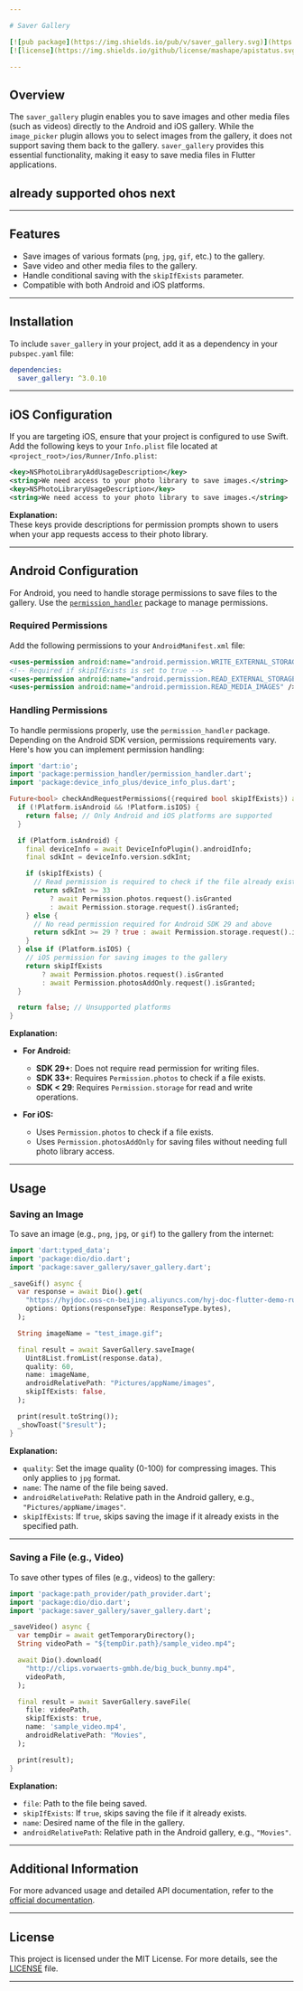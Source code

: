 ```yaml
---

# Saver Gallery

[![pub package](https://img.shields.io/pub/v/saver_gallery.svg)](https://pub.dartlang.org/packages/saver_gallery)  
[![license](https://img.shields.io/github/license/mashape/apistatus.svg)](https://choosealicense.com/licenses/mit/)

---
```


## Overview

The `saver_gallery` plugin enables you to save images and other media files (such as videos) directly to the Android and iOS gallery. While the `image_picker` plugin allows you to select images from the gallery, it does not support saving them back to the gallery. `saver_gallery` provides this essential functionality, making it easy to save media files in Flutter applications.

## already supported ohos next

---

## Features

- Save images of various formats (`png`, `jpg`, `gif`, etc.) to the gallery.
- Save video and other media files to the gallery.
- Handle conditional saving with the `skipIfExists` parameter.
- Compatible with both Android and iOS platforms.

---

## Installation

To include `saver_gallery` in your project, add it as a dependency in your `pubspec.yaml` file:

```yaml
dependencies:
  saver_gallery: ^3.0.10
```

---

## iOS Configuration

If you are targeting iOS, ensure that your project is configured to use Swift. Add the following keys to your `Info.plist` file located at `<project_root>/ios/Runner/Info.plist`:

```xml
<key>NSPhotoLibraryAddUsageDescription</key>
<string>We need access to your photo library to save images.</string>
<key>NSPhotoLibraryUsageDescription</key>
<string>We need access to your photo library to save images.</string>
```

**Explanation:**  
These keys provide descriptions for permission prompts shown to users when your app requests access to their photo library.

---

## Android Configuration

For Android, you need to handle storage permissions to save files to the gallery. Use the [`permission_handler`](https://pub.dev/packages/permission_handler) package to manage permissions.

### Required Permissions

Add the following permissions to your `AndroidManifest.xml` file:

```xml
<uses-permission android:name="android.permission.WRITE_EXTERNAL_STORAGE" tools:ignore="ScopedStorage" />
<!-- Required if skipIfExists is set to true -->
<uses-permission android:name="android.permission.READ_EXTERNAL_STORAGE" />
<uses-permission android:name="android.permission.READ_MEDIA_IMAGES" />
```

### Handling Permissions

To handle permissions properly, use the `permission_handler` package. Depending on the Android SDK version, permissions requirements vary. Here's how you can implement permission handling:

```dart
import 'dart:io';
import 'package:permission_handler/permission_handler.dart';
import 'package:device_info_plus/device_info_plus.dart';

Future<bool> checkAndRequestPermissions({required bool skipIfExists}) async {
  if (!Platform.isAndroid && !Platform.isIOS) {
    return false; // Only Android and iOS platforms are supported
  }

  if (Platform.isAndroid) {
    final deviceInfo = await DeviceInfoPlugin().androidInfo;
    final sdkInt = deviceInfo.version.sdkInt;

    if (skipIfExists) {
      // Read permission is required to check if the file already exists
      return sdkInt >= 33
          ? await Permission.photos.request().isGranted
          : await Permission.storage.request().isGranted;
    } else {
      // No read permission required for Android SDK 29 and above
      return sdkInt >= 29 ? true : await Permission.storage.request().isGranted;
    }
  } else if (Platform.isIOS) {
    // iOS permission for saving images to the gallery
    return skipIfExists
        ? await Permission.photos.request().isGranted
        : await Permission.photosAddOnly.request().isGranted;
  }

  return false; // Unsupported platforms
}
```

**Explanation:**

- **For Android:**
    - **SDK 29+**: Does not require read permission for writing files.
    - **SDK 33+**: Requires `Permission.photos` to check if a file exists.
    - **SDK < 29**: Requires `Permission.storage` for read and write operations.

- **For iOS:**
    - Uses `Permission.photos` to check if a file exists.
    - Uses `Permission.photosAddOnly` for saving files without needing full photo library access.

---

## Usage

### Saving an Image

To save an image (e.g., `png`, `jpg`, or `gif`) to the gallery from the internet:

```dart
import 'dart:typed_data';
import 'package:dio/dio.dart';
import 'package:saver_gallery/saver_gallery.dart';

_saveGif() async {
  var response = await Dio().get(
    "https://hyjdoc.oss-cn-beijing.aliyuncs.com/hyj-doc-flutter-demo-run.gif",
    options: Options(responseType: ResponseType.bytes),
  );

  String imageName = "test_image.gif";

  final result = await SaverGallery.saveImage(
    Uint8List.fromList(response.data),
    quality: 60,
    name: imageName,
    androidRelativePath: "Pictures/appName/images",
    skipIfExists: false,
  );

  print(result.toString());
  _showToast("$result");
}
```

**Explanation:**

- `quality`: Set the image quality (0-100) for compressing images. This only applies to `jpg` format.
- `name`: The name of the file being saved.
- `androidRelativePath`: Relative path in the Android gallery, e.g., `"Pictures/appName/images"`.
- `skipIfExists`: If `true`, skips saving the image if it already exists in the specified path.

---

### Saving a File (e.g., Video)

To save other types of files (e.g., videos) to the gallery:

```dart
import 'package:path_provider/path_provider.dart';
import 'package:dio/dio.dart';
import 'package:saver_gallery/saver_gallery.dart';

_saveVideo() async {
  var tempDir = await getTemporaryDirectory();
  String videoPath = "${tempDir.path}/sample_video.mp4";

  await Dio().download(
    "http://clips.vorwaerts-gmbh.de/big_buck_bunny.mp4",
    videoPath,
  );

  final result = await SaverGallery.saveFile(
    file: videoPath,
    skipIfExists: true,
    name: 'sample_video.mp4',
    androidRelativePath: "Movies",
  );

  print(result);
}
```

**Explanation:**

- `file`: Path to the file being saved.
- `skipIfExists`: If `true`, skips saving the file if it already exists.
- `name`: Desired name of the file in the gallery.
- `androidRelativePath`: Relative path in the Android gallery, e.g., `"Movies"`.

---

## Additional Information

For more advanced usage and detailed API documentation, refer to the [official documentation](https://pub.dev/packages/saver_gallery).

---

## License

This project is licensed under the MIT License. For more details, see the [LICENSE](https://choosealicense.com/licenses/mit/) file.

---